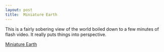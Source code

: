 ```yaml
---
layout: post
title:  Miniature Earth
---
```

This is a fairly sobering view of the world boiled down to a few minutes of flash video. It really puts things into perspective.

[Miniature Earth](http://www.miniature-earth.com/)
